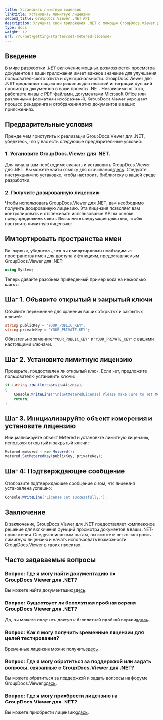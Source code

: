 ```yaml
---
title: Установить лимитную лицензию
linktitle: Установить лимитную лицензию
second_title: GroupDocs.Viewer .NET API
description: Улучшите свои приложения .NET с помощью GroupDocs.Viewer для удобного просмотра документов. Легко интегрируйте функции рендеринга документов в свои проекты.
type: docs
weight: 12
url: /ru/net/getting-started/set-metered-license/
---
```

## Введение
В мире разработки .NET включение мощных возможностей просмотра документов в ваши приложения имеет важное значение для улучшения пользовательского опыта и функциональности. GroupDocs.Viewer для .NET предлагает надежное решение для плавной интеграции функций просмотра документов в ваши проекты .NET. Независимо от того, работаете ли вы с PDF-файлами, документами Microsoft Office или различными форматами изображений, GroupDocs.Viewer упрощает процесс рендеринга и отображения этих документов в ваших приложениях.
## Предварительные условия
Прежде чем приступить к реализации GroupDocs.Viewer для .NET, убедитесь, что у вас есть следующие предварительные условия:
### 1. Установите GroupDocs.Viewer для .NET.
 Для начала вам необходимо скачать и установить GroupDocs.Viewer для .NET. Вы можете найти ссылку для скачивания[здесь](https://releases.groupdocs.com/viewer/net/). Следуйте инструкциям по установке, чтобы настроить библиотеку в вашей среде разработки.
### 2. Получите дозированную лицензию
Чтобы использовать GroupDocs.Viewer для .NET, вам необходимо получить дозированную лицензию. Эта лицензия позволяет вам контролировать и отслеживать использование API на основе предопределенных квот. Выполните следующие действия, чтобы настроить лимитную лицензию:

## Импортировать пространства имен
Во-первых, убедитесь, что вы импортировали необходимые пространства имен для доступа к функциям, предоставляемым GroupDocs.Viewer для .NET:
```csharp
using System;
```

Теперь давайте разобьем приведенный пример кода на несколько шагов:
## Шаг 1. Объявите открытый и закрытый ключи
Объявите переменные для хранения ваших открытых и закрытых ключей:
```csharp
string publicKey = "YOUR_PUBLIC_KEY";
string privateKey = "YOUR_PRIVATE_KEY";
```
 Обязательно замените`"YOUR_PUBLIC_KEY"` и`"YOUR_PRIVATE_KEY"` с вашими настоящими ключами.
## Шаг 2. Установите лимитную лицензию
Проверьте, предоставлен ли открытый ключ. Если нет, предложите пользователю установить ключи:
```csharp
if (string.IsNullOrEmpty(publicKey))
{
    Console.WriteLine("\n[SetMeteredLicense] Please make sure to set Metered keys. Learn more at https://Purchase.groupdocs.com/faqs/licensing/metered.");
    return;
}
```
## Шаг 3. Инициализируйте объект измерения и установите лицензию
Инициализируйте объект Metered и установите лимитную лицензию, используя открытый и закрытый ключи:
```csharp
Metered metered = new Metered();
metered.SetMeteredKey(publicKey, privateKey);
```
## Шаг 4: Подтверждающее сообщение
Отобразите подтверждающее сообщение о том, что лицензия установлена успешно:
```csharp
Console.WriteLine("License set successfully.");
```

## Заключение
В заключение, GroupDocs.Viewer для .NET предоставляет комплексное решение для включения функций просмотра документов в ваши .NET-приложения. Следуя описанным шагам, вы сможете легко настроить лимитную лицензию и начать использовать возможности GroupDocs.Viewer в своих проектах.
## Часто задаваемые вопросы
### Вопрос: Где я могу найти документацию по GroupDocs.Viewer для .NET?
 Вы можете найти документацию[здесь](https://reference.groupdocs.com/viewer/net/).
### Вопрос: Существует ли бесплатная пробная версия GroupDocs.Viewer для .NET?
 Да, вы можете получить доступ к бесплатной пробной версии[здесь](https://releases.groupdocs.com/).
### Вопрос: Как я могу получить временные лицензии для целей тестирования?
 Временные лицензии можно получить[здесь](https://purchase.groupdocs.com/temporary-license/).
### Вопрос: Где я могу обратиться за поддержкой или задать вопросы, связанные с GroupDocs.Viewer для .NET?
 Вы можете обратиться за поддержкой и задать вопросы на форуме GroupDocs.Viewer.[здесь](https://forum.groupdocs.com/c/viewer/9).
### Вопрос: Где я могу приобрести лицензию на GroupDocs.Viewer для .NET?
 Вы можете приобрести лицензию[здесь](https://purchase.groupdocs.com/buy).